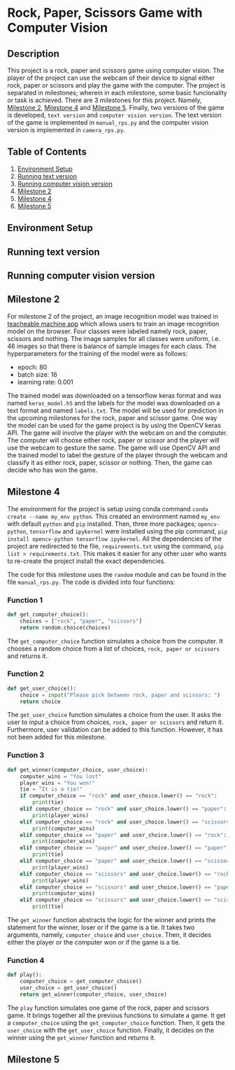 # Rock, Paper, Scissors Game with Computer Vision

## Description
This project is a rock, paper and scissors game using computer vision. The player of the project can use the webcam of their device to signal either rock, paper or scissors and play the game with the computer. The project is separated in milestones; wherein in each milestone, some basic funcionality or task is achieved. There are 3 milestones for this project. Namely, [Milestone 2](#milestone-2), [Milestone 4](#milestone-4) and [Milestone 5](#milestone-5). Finally, two versions of the game is developed, `text version` and `computer vision version`. The text version of the game is implemented in `manual_rps.py` and the computer vision version is implemented in `camera_rps.py`.

## Table of Contents
1. [Environment Setup](#environment-setup)
2. [Running text version](#running-text-version)
3. [Running computer vision version](#running-computer-vision-version)
4. [Milestone 2](#milestone-2)
5. [Milestone 4](#milestone-4)
6. [Milestone 5](#milestone-5)

## Environment Setup

## Running text version

## Running computer vision version

## Milestone 2
For milestone 2 of the project, an image recognition model was trained in [teacheable machine app](https://teachablemachine.withgoogle.com/) which allows users to train an image recognition model on the browser. Four classes were labeled namely rock, paper, scissors and nothing. The image samples for all classes were uniform, i.e. 46 images so that there is balance of sample images for each class. The hyperparameters for the training of the model were as follows:
* epoch: 80
* batch size: 16
* learning rate: 0.001

The trained model was downloaded on a tensorflow keras format and was named `keras_model.h5` and the labels for the model was downloaded on a text format and named `labels.txt`. The model will be used for prediction in the upcoming milestones for the rock, paper and scissor game. One way the model can be used for the game project is by using the OpenCV keras API. The game will involve the player with the webcam on and the computer. The computer will choose either rock, paper or scissor and the player will use the webcam to gesture the same. The game will use OpenCV API and the trained model to label the gesture of the player through the webcam and classify it as either rock, paper, scissor or nothing. Then, the game can decide who has won the game.

## Milestone 4
The environment for the project is setup using conda command `conda create --name my_env python`. This created an environment named `my_env` with default `python` and `pip` installed. Then, three more packages; `opencv-python`, `tensorflow` and `ipykernel` were installed using the pip command, `pip install opencv-python tensorflow ipykernel`. All the dependencies of the project are redirected to the file, `requirements.txt` using the command, `pip list > requirements.txt`. This makes it easier for any other user who wants to re-create the project install the exact dependencies. 

The code for this milestone uses the `random` module and can be found in the file `manual_rps.py`. The code is divided into four functions:
### Function 1
```python
def get_computer_choice():
    choices = ["rock", "paper", "scissors"]
    return random.choice(choices)
```
The `get_computer_choice` function simulates a choice from the computer. It chooses a random choice from a list of choices, `rock, paper or scissors` and returns it.

### Function 2
```python
def get_user_choice():
    choice = input("Please pick between rock, paper and scissors: ")
    return choice
```
The `get_user_choice` function simulates a choice from the user. It asks the user to input a choice from choices, `rock, paper or scissors` and return it. Furthermore, user validation can be added to this function. However, it has not been added for this milestone.

### Function 3
```python
def get_winner(computer_choice, user_choice):
    computer_wins = "You lost"
    player_wins = "You won!"
    tie = "It is a tie!"
    if computer_choice == "rock" and user_choice.lower() == "rock":
        print(tie)
    elif computer_choice == "rock" and user_choice.lower() == "paper":
        print(player_wins)
    elif computer_choice == "rock" and user_choice.lower() == "scissors":
        print(computer_wins)
    elif computer_choice == "paper" and user_choice.lower() == "rock":
        print(computer_wins)
    elif computer_choice == "paper" and user_choice.lower() == "paper":
        print(tie)
    elif computer_choice == "paper" and user_choice.lower() == "scissors":
        print(player_wins)
    elif computer_choice == "scissors" and user_choice.lower() == "rock":
        print(player_wins)
    elif computer_choice == "scissors" and user_choice.lower() == "paper":
        print(computer_wins)
    elif computer_choice == "scissors" and user_choice.lower() == "scissors":
        print(tie)
```
The `get_winner` function abstracts the logic for the winner and prints the statement for the winner, loser or if the game is a tie. It takes two arguments, namely, `computer_choice` and `user_choice`. Then, it decides either the player or the computer won or if the game is a tie.

### Function 4
```python
def play():
    computer_choice = get_computer_choice()
    user_choice = get_user_choice()
    return get_winner(computer_choice, user_choice)
```
The `play` function simulates one game of the rock, paper and scissors game. It brings together all the previous functions to simulate a game. It get a `computer_choice` using the `get_computer_choice` function. Then, it gets the `user_choice` with the `get_user_choice` function. Finally, it decides on the winner using the `get_winner` function and returns it.

## Milestone 5